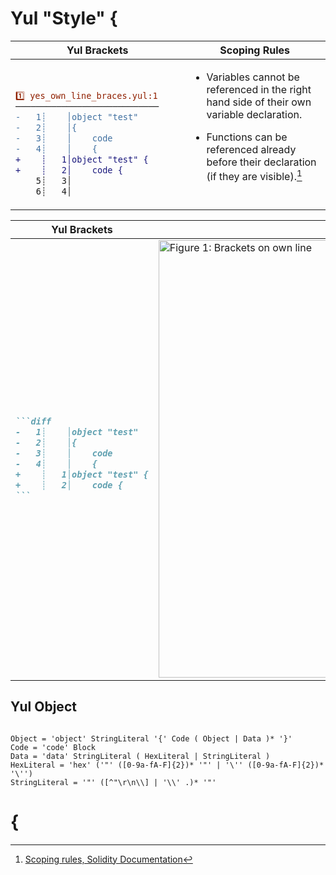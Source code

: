 # Yul "Style" {

<table width="700"><thead><tr><th
>Yul Brackets</th><th
>Scoping Rules</th>
</tr></thead><tbody><tr><td valign="middle" width="400">


~~~diff


1️⃣ yes_own_line_braces.yul:1 
────────────────────────────
-   1┊    │object "test"
-   2┊    │{
-   3┊    │    code
-   4┊    │    {
+    ┊   1│object "test" {
+    ┊   2│    code {
    5┊   3│
    6┊   4│

~~~

</td><td valign="top" width="700">

- Variables cannot be referenced in the right hand side of their own variable declaration. 

- Functions can be referenced already before their declaration (if they are visible).[^1]
 [^1]: [Scoping rules, Solidity Documentation](https://docs.soliditylang.org/en/v0.8.15/yul.html#scoping-rules)

</td></tr></tbody></table>





<table width="700"><thead><tr><th
>Yul Brackets</th><th
>Semantic Diff</th>
</tr></thead><tbody><tr><td valign="middle" width="400">

~~~markdown
```diff
-   1┊    │object "test"
-   2┊    │{
-   3┊    │    code
-   4┊    │    {
+    ┊   1│object "test" {
+    ┊   2│    code {
```
~~~

</td><td valign="top" width="700">

<img width="700" src="https://d.pr/i/lfwDs1.jpeg" alt="Figure 1: Brackets on own line" />

</td></tr></tbody></table>



## Yul Object

```ebnf

Object = 'object' StringLiteral '{' Code ( Object | Data )* '}'
Code = 'code' Block
Data = 'data' StringLiteral ( HexLiteral | StringLiteral )
HexLiteral = 'hex' ('"' ([0-9a-fA-F]{2})* '"' | '\'' ([0-9a-fA-F]{2})* '\'')
StringLiteral = '"' ([^"\r\n\\] | '\\' .)* '"'

```

# {
